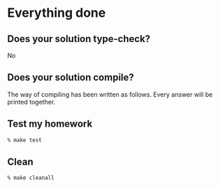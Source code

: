 # Everything done

## Does your solution type-check?

No

## Does your solution compile?

The way of compiling has been written as follows. Every answer will be printed together.

## Test my homework

```bash
% make test
```

## Clean

```bash
% make cleanall
```
